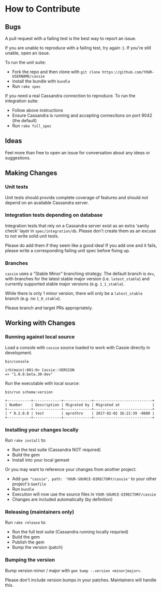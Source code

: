 # How to Contribute

## Bugs

A pull request with a failing test is the best way to report an issue.

If you are unable to reproduce with a failing test, try again :). If you're still unable, open an issue.

To run the unit suite:
  * Fork the repo and then clone with `git clone https://github.com/YOUR-USERNAME/cassie`
  * Install the bundle with `bundle`
  * Run `rake spec`

If you need a real Cassandra connection to reproduce. To run the integration suite:
  * Follow above instructions
  * Ensure Cassandra is running and accepting connecitons on port 9042 (the default)
  * Run `rake full_spec`

## Ideas

Feel more than free to open an issue for conversation about any ideas or suggestions.


## Making Changes

### Unit tests

Unit tests should provide complete coverage of features and should not depend on an available Cassandra server.


### Integration tests depending on database

Integration tests that rely on a Cassandra server exist as an extra 'sanity check' layer in `spec/integration/db`. Please don't create them as an excuse to not write solid unit tests.

Please do add them if they seem like a good idea! If you add one and it fails, please write a corresponding failing unit spec before fixing up.

### Branches

`cassie` uses a "Stable Minor" branching strategy. The default branch is `dev`, with branches for the latest stable major version (i.e. `latest_stable`) and currently supported stable major versions (e.g. `1_1_stable`).

While there is only 1 minor version, there will only be a `latest_stable` branch (e.g. no `1_0_stable`).

Please branch and target PRs appropriately.


## Working with Changes

### Running against local source

Load a console with `cassie` source loaded to work with Cassie directly in development.

```
bin/console
```
```
irb(main):001:0> Cassie::VERSION
=> "1.0.0.beta.30-dev"
```

Run the executable with local source:

```
bin/run schema:version
```
```
+-----------+-------------+-------------+---------------------------+
| Number    | Description | Migrated by | Migrated at               |
+-----------+-------------+-------------+---------------------------+
| * 0.2.0.0 | test        | eprothro    | 2017-02-02 16:21:39 -0600 |
+-----------+-------------+-------------+---------------------------+
```

### Installing your changes locally

Run `rake install` to:
* Run the test suite (Cassandra NOT required)
* Build the gem
* Install into your local gemset

Or you may want to reference your changes from another project:
* Add `gem "cassie", path: 'YOUR-SOURCE-DIRECTORY/cassie'` to your other project's `Gemfile`
* Run `bundle`
* Execution will now use the source files in `YOUR-SOURCE-DIRECTORY/cassie`
* Changes are included automatically (by definition)

### Releasing (maintainers only)

Run `rake release` to:
* Run the full test suite (Cassandra running locally requried)
* Build the gem
* Publish the gem
* Bump the version (patch)

### Bumping the version

Bump version minor / major with `gem bump --version <minor|major>`.

Please don't include version bumps in your patches. Maintainers will handle this.
